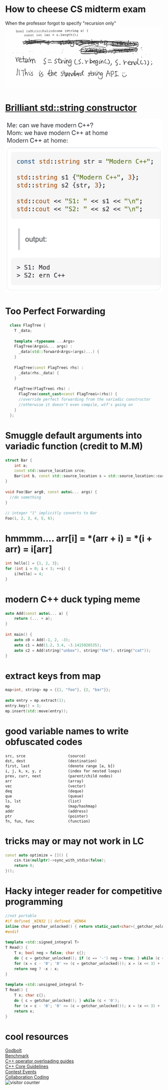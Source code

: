 # How to cheese CS midterm exam  
When the professor forgot to specify "recursion only"
![cheese_midterm](Image/CheeseMidterm.PNG?raw=true)
   
# [Brilliant std::string constructor](https://www.youtube.com/watch?v=3MOw1a9B7kc)
![bad std::string constructor](Image/C%2B%2BBadStringConstructor.PNG?raw=true)    

# Too Perfect Forwarding  
```c++
  class FlagTree {
    T _data;

    template <typename ...Args>
    FlagTree(Args&&... args) : 
      _data(std::forward<Args>(args)...) {
    }

    FlagTree(const FlagTree& rhs) : 
      _data(rhs._data) {
    }

    FlagTree(FlagTree& rhs) :
      FlagTree(const_cast<const FlagTree&>(rhs)) {
      //override perfect forwarding from the variadic constructor
      //otherwise it doesn't even compile, wtf's going on
    }
  };
```

# Smuggle default arguments into variadic function (credit to M.M)
```c++
struct Bar {
    int a;
    const std::source_location srce;
    Bar(int b, const std::source_location s = std::source_location::current()) : a(b), srce(s) {}
}

void Foo(Bar arg0, const auto&... args) {
  //do something
}

// integer "1" implicitly converts to Bar
Foo(1, 2, 3, 4, 5, 6);

```
   
# hmmmm.... arr[i] = *(arr + i) = *(i + arr) = i[arr]
```c++
int hello[] = {1, 2, 3};
for (int i = 0; i < 3; ++i) {
    i[hello] = 4;
}
```
  
# modern C++ duck typing meme
```c++
auto Add(const auto&... a) {
    return (... + a);
}

int main() {
    auto c0 = Add(-1, 2, -3);
    auto c1 = Add(1.2, 3.4, -3.1415926535);
    auto c2 = Add(string("unbox"), string("the"), string("cat"));
}
```
   
# extract keys from map
```c++
map<int, string> mp = {{1, "foo"}, {2, "bar"}};

auto entry = mp.extract(1);
entry.key() = 3;
mp.insert(std::move(entry));
 ```
   
# good variable names to write obfuscated codes
```
src, srce                   (source)
dst, dest                   (destination)
first, last                 (denote range [a, b])
i, j, k, x, y, z            (index for nested loops)
prev, curr, next            (parent/child nodes)
arr                         (array)
vec                         (vector)
deq                         (deque)
que                         (queue)
ls, lst                     (list)
mp                          (map/hashmap)
addr                        (address)
ptr                         (pointer)
fn, fun, func               (function)
```
  
  
# tricks may or may not work in LC
```c++
const auto optimize = []() {
    cin.tie(nullptr)->sync_with_stdio(false);
    return 0;
}();
```
  
  
# Hacky integer reader for competitive programming
```c++
//not portable
#if defined _WIN32 || defined _WIN64
inline char getchar_unlocked() { return static_cast<char>(_getchar_nolock()); }
#endif

template <std::signed_integral T>
T Read() {
    T x; bool neg = false; char c{};
    do { c = getchar_unlocked(); if (c == '-') neg = true; } while (c < '0');
    for (x = c - '0'; '0' <= (c = getchar_unlocked()); x = (x << 3) + (x << 1) + c - '0') {}
    return neg ? -x : x;
}

template <std::unsigned_integral T>
T Read() {
    T x; char c{};
    do { c = getchar_unlocked(); } while (c < '0');
    for (x = c - '0'; '0' <= (c = getchar_unlocked()); x = (x << 3) + (x << 1) + c - '0');
    return x;
}
```
  
  
# cool resources  
[Godbolt](https://godbolt.org/)  
[Benchmark](https://quick-bench.com/)  
[C++ operator overloading guides](https://stackoverflow.com/questions/4421706/what-are-the-basic-rules-and-idioms-for-operator-overloading)   
[C++ Core Guidelines](https://isocpp.github.io/CppCoreGuidelines/CppCoreGuidelines)  
[Contest Events](https://clist.by/)  
[Collaboration Coding](https://ide.thecodingwizard.me/)  
![visitor counter](https://komarev.com/ghpvc/?username=evanhyd)   



